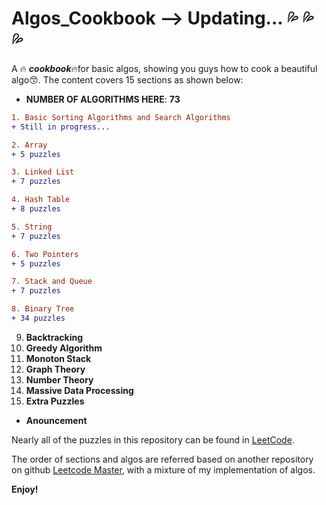 # Algos_Cookbook --> Updating... :sweat_drops: :sweat_drops: :sweat_drops:
A :fire: ***cookbook***:fire:for basic algos, showing you guys how to cook a beautiful algo:kissing_smiling_eyes:. The content covers 15 sections as shown below:

+ **NUMBER OF ALGORITHMS HERE**: **73**     

```diff
1. Basic Sorting Algorithms and Search Algorithms
+ Still in progress...
```


```diff
2. Array
+ 5 puzzles
```
```diff
3. Linked List 
+ 7 puzzles 
```

```diff
4. Hash Table
+ 8 puzzles
```

```diff
5. String
+ 7 puzzles
```

```diff
6. Two Pointers
+ 5 puzzles
```

```diff
7. Stack and Queue
+ 7 puzzles 
```

```diff
8. Binary Tree
+ 34 puzzles 
```
9. **Backtracking**
10. **Greedy Algorithm**
11. **Monoton Stack**
12. **Graph Theory**
13. **Number Theory**
14. **Massive Data Processing**
15. **Extra Puzzles**

+ **Anouncement**

Nearly all of the puzzles in this repository can be found in [LeetCode](https://leetcode.com/). 
   
The order of sections and algos are referred based on another repository on github [Leetcode Master](https://github.com/youngyangyang04/leetcode-master), with a mixture of my implementation of algos.      
 
**Enjoy!**
